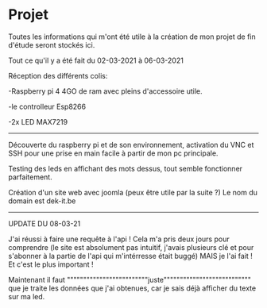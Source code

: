 # Projet
Toutes les informations qui m'ont été utile à la création de mon projet de fin d'étude seront stockés ici.

Tout ce qu'il y a été fait du 02-03-2021 à 06-03-2021

Réception des différents colis:

 -Raspberry pi 4 4GO de ram avec pleins d'accessoire utile.
 
 -le controlleur Esp8266
 
 -2x LED MAX7219
 
 

--------------------------------------------------------------------------------------------------------------------------
Découverte du raspberry pi et de son environnement, activation du VNC et SSH pour une prise en main
facile à partir de mon pc principale.

Testing des leds en affichant des mots dessus, tout semble fonctionner parfaitement.


Création d'un site web avec joomla (peux être utile par la suite ?) Le nom du domain est dek-it.be


---------------------------------------------------------------------------------------------------------------------------
UPDATE DU 08-03-21

J'ai réussi à faire une requête à l'api ! Cela m'a pris deux jours pour comprendre (le site est absolument pas intuitif,
j'avais plusieurs clé et pour s'abonner à la partie de l'api qui m'intérresse était buggé)
MAIS je l'ai fait ! Et c'est le plus important !

Maintenant il faut """""""""""""""""""""""""juste""""""""""""""""""""""""""" que je traite les données que j'ai obtenues,
car je sais déjà afficher du texte sur ma led.


